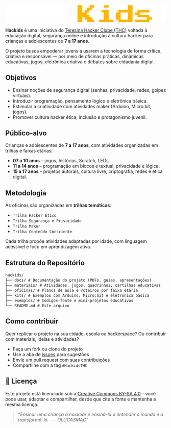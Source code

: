 ![Logo](/logo.png)

**Hackids** é uma iniciativa do [Teresina Hacker Clube (THC)](https://github.com/teresinahc) voltada à educação digital, segurança online e introdução à cultura hacker para crianças e adolescentes de **7 a 17 anos**.

O projeto busca empoderar jovens a usarem a tecnologia de forma crítica, criativa e responsável — por meio de oficinas práticas, dinâmicas educativas, jogos, eletrônica criativa e debates sobre cidadania digital.

## Objetivos

- Ensinar noções de segurança digital (senhas, privacidade, redes, golpes virtuais).
- Introduzir programação, pensamento lógico e eletrônica básica.
- Estimular a criatividade com atividades maker (Arduino, Micro:bit, jogos).
- Promover cultura hacker ética, inclusão e protagonismo juvenil.

## Público-alvo

Crianças e adolescentes de **7 a 17 anos**, com atividades organizadas em trilhas e faixas etárias:

- **07 a 10 anos** – jogos, histórias, Scratch, LEDs.
- **11 a 14 anos** – programação em blocos e textual, privacidade e lógica.
- **15 a 17 anos** – projetos autorais, cultura livre, criptografia, redes e ética digital.

## Metodologia

As oficinas são organizadas em **trilhas temáticas**:

- `Trilha Hacker Ético`
- `Trilha Segurança e Privacidade`
- `Trilha Maker`
- `Trilha Conteúdo Consciente`

Cada trilha propõe atividades adaptadas por idade, com linguagem acessível e foco em aprendizagem ativa.

## Estrutura do Repositório

```
hackids/
├── docs/ # Documentação do projeto (PDFs, guias, apresentações)
├── materiais/ # Atividades, jogos, quadrinhos, cartilhas educativas
├── oficinas/ # Planos de aula e roteiros por faixa etária
├── kits/ # Exemplos com Arduino, Micro:bit e eletrônica básica
├── exemplos/ # Códigos-fonte e mini-projetos educativos
└── README.md # Este arquivo
```

## Como contribuir

Quer replicar o projeto na sua cidade, escola ou hackerspace? Ou contribuir com materiais, ideias e atividades?

- Faça um fork ou clone do projeto
- Use a aba de [issues](https://github.com/teresinahackerclube/hackids/issues) para sugestões
- Envie um pull request com suas contribuições
- Compartilhe com a tag `#HackidsTHC`

## 🧷 Licença

Este projeto está licenciado sob a [Creative Commons BY-SA 4.0](https://creativecommons.org/licenses/by-sa/4.0/) – você pode usar, adaptar e compartilhar, desde que cite a fonte e mantenha a mesma licença.

> _“Ensinar uma criança a hackear é ensiná-la a entender o mundo e a transformá-lo. ── OLUCASMAC”_
